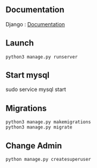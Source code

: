 ## Documentation

Django : [Documentation](https://docs.djangoproject.com/en/3.2/)

## Launch

```
python3 manage.py runserver
```
## Start mysql
sudo service mysql start

## Migrations

```
python3 manage.py makemigrations
python3 manage.py migrate
```

## Change Admin

```
python manage.py createsuperuser
```